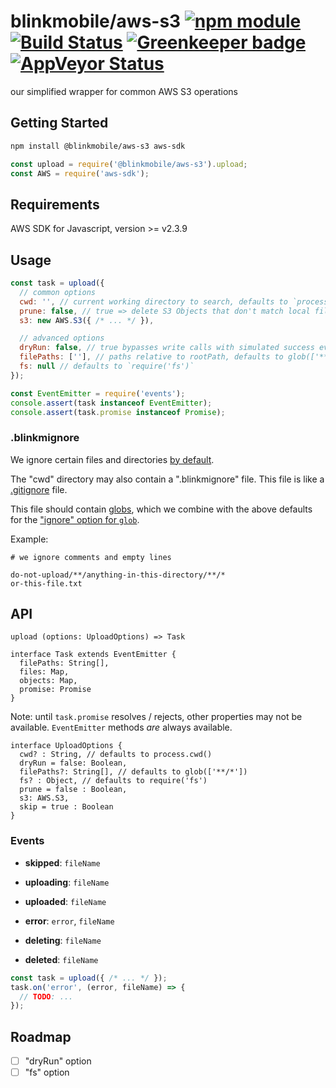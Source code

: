 # blinkmobile/aws-s3 [![npm module](https://img.shields.io/npm/v/@blinkmobile/aws-s3.svg)](https://www.npmjs.com/package/@blinkmobile/aws-s3) [![Build Status](https://travis-ci.org/blinkmobile/aws-s3.js.svg?branch=master)](https://travis-ci.org/blinkmobile/aws-s3.js) [![Greenkeeper badge](https://badges.greenkeeper.io/blinkmobile/aws-s3.js.svg)](https://greenkeeper.io/) [![AppVeyor Status](https://img.shields.io/appveyor/ci/blinkmobile/aws-s3-js/master.svg)](https://ci.appveyor.com/project/blinkmobile/aws-s3-js)

our simplified wrapper for common AWS S3 operations

## Getting Started

```sh
npm install @blinkmobile/aws-s3 aws-sdk
```

```js
const upload = require('@blinkmobile/aws-s3').upload;
const AWS = require('aws-sdk');
```


## Requirements

AWS SDK for Javascript, version >= v2.3.9


## Usage

```js
const task = upload({
  // common options
  cwd: '', // current working directory to search, defaults to `process.cwd()`
  prune: false, // true => delete S3 Objects that don't match local files
  s3: new AWS.S3({ /* ... */ }),

  // advanced options
  dryRun: false, // true bypasses write calls with simulated success events
  filePaths: [''], // paths relative to rootPath, defaults to glob(['**/*'])
  fs: null // defaults to `require('fs')`
});

const EventEmitter = require('events');
console.assert(task instanceof EventEmitter);
console.assert(task.promise instanceof Promise);
```


### .blinkmignore

We ignore certain files and directories [by default](https://github.com/novemberborn/ignore-by-default).

The "cwd" directory may also contain a ".blinkmignore" file.
This file is like a [.gitignore](https://git-scm.com/docs/gitignore) file.

This file should contain [globs](https://www.npmjs.com/package/glob#glob-primer),
which we combine with the above defaults for the ["ignore" option for `glob`](https://www.npmjs.com/package/glob#options).

Example:

```
# we ignore comments and empty lines

do-not-upload/**/anything-in-this-directory/**/*
or-this-file.txt
```


## API

```
upload (options: UploadOptions) => Task
```

```
interface Task extends EventEmitter {
  filePaths: String[],
  files: Map,
  objects: Map,
  promise: Promise
}
```

Note: until `task.promise` resolves / rejects, other properties may not be available. `EventEmitter` methods _are_ always available.

```
interface UploadOptions {
  cwd? : String, // defaults to process.cwd()
  dryRun = false: Boolean,
  filePaths?: String[], // defaults to glob(['**/*'])
  fs? : Object, // defaults to require('fs')
  prune = false : Boolean,
  s3: AWS.S3,
  skip = true : Boolean
}
```


### Events

- **skipped**: `fileName`

- **uploading**: `fileName`

- **uploaded**: `fileName`

- **error**: `error`, `fileName`

- **deleting**: `fileName`

- **deleted**: `fileName`

```js
const task = upload({ /* ... */ });
task.on('error', (error, fileName) => {
  // TODO: ...
});
```


## Roadmap

- [ ] "dryRun" option
- [ ] "fs" option
